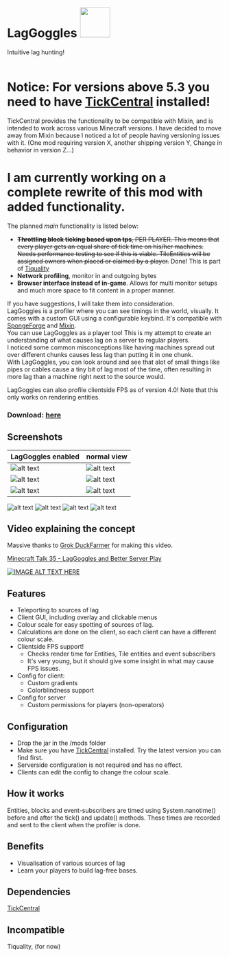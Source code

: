 # LagGoggles <img height="70" src="docs/logo.png">
Intuitive lag hunting!<br>
<br>
# Notice: For versions above 5.3 you need to have [TickCentral](https://www.curseforge.com/minecraft/mc-mods/tickcentral/) installed!
TickCentral provides the functionality to be compatible with Mixin, and is intended to work across various Minecraft versions. I have decided to move away from Mixin because I noticed a lot of people having versioning issues with it. (One mod requiring version X, another shipping version Y, Change in behavior in version Z...)

# I am currently working on a complete rewrite of this mod with added functionality.
The planned _main_ functionality is listed below:
* ~~**Throttling block ticking based upon tps**, PER PLAYER. This means that every player gets an equal share of tick time on his/her machines. Needs performance testing to see if this is viable. TileEntities will be assigned owners when placed or claimed by a player.~~
Done! This is part of [Tiquality](https://www.curseforge.com/minecraft/mc-mods/tiquality)
* **Network profiling**, monitor in and outgoing bytes
* **Browser interface instead of in-game**. Allows for multi monitor setups and much more space to fit content in a proper manner.

If you have suggestions, I will take them into consideration.
<br>
LagGoggles is a profiler where you can see timings in the world, visually. It comes with a custom GUI using a configurable keybind. It's compatible with [SpongeForge](https://github.com/SpongePowered/SpongeForge) and [Mixin](https://github.com/SpongePowered/Mixin).<br>
You can use LagGoggles as a player too! This is my attempt to create an understanding of what causes lag on a server to regular players.<br>
I noticed some common misconceptions like having machines spread out over different chunks causes less lag than putting it in one chunk.<br>
With LagGoggles, you can look around and see that alot of small things like pipes or cables cause a tiny bit of lag most of the time, often resulting in more lag than a machine right next to the source would.

LagGoggles can also profile clientside FPS as of version 4.0! Note that this only works on rendering entities.

### Download: [here](https://minecraft.curseforge.com/projects/laggoggles/files)

## Screenshots

| LagGoggles enabled | normal view |
| --- | --- |
| ![alt text](docs/2-enabled.png "With laggoggles") | ![alt text](docs/2-disabled.png "Without laggoggles") |
| ![alt text](docs/1-enabled.png "With laggoggles") | ![alt text](docs/1-disabled.png "Without laggoggles") |
| ![alt text](docs/3-enabled.png "With laggoggles") | ![alt text](docs/3-disabled.png "Without laggoggles") |

![alt text](docs/menu.png "LagGoggles menu")
![alt text](docs/menu-5sec.png "LagGoggles menu")
![alt text](docs/sheep.png "Entity view")
![alt text](docs/timingsmenu.png "Analyzer")

## Video explaining the concept
Massive thanks to [Grok DuckFarmer](https://www.youtube.com/channel/UCoKMLbTK35pzF8Lv_oj3KlA) for making this video.


[Minecraft Talk 35 - LagGoggles and Better Server Play](https://youtu.be/2ALrIvw1S4I)

[![IMAGE ALT TEXT HERE](http://img.youtube.com/vi/2ALrIvw1S4I/0.jpg)](http://www.youtube.com/watch?v=2ALrIvw1S4I)

## Features
* Teleporting to sources of lag
* Client GUI, including overlay and clickable menus
* Colour scale for easy spotting of sources of lag.
* Calculations are done on the client, so each client can have a different colour scale.
* Clientside FPS support!
   * Checks render time for Entities, Tile entities and event subscribers
   * It's very young, but it should give some insight in what may cause FPS issues.
* Config for client:
    * Custom gradients
    * Colorblindness support
* Config for server
    * Custom permissions for players (non-operators)

## Configuration
* Drop the jar in the /mods folder
* Make sure you have [TickCentral](https://www.curseforge.com/minecraft/mc-mods/tickcentral/) installed. Try the latest version you can find first.
* Serverside configuration is not required and has no effect.
* Clients can edit the config to change the colour scale.

## How it works
Entities, blocks and event-subscribers are timed using System.nanotime() before and after the tick() and update() methods. These times are recorded and sent to the client when the profiler is done.

## Benefits
* Visualisation of various sources of lag
* Learn your players to build lag-free bases.

## Dependencies
[TickCentral](https://www.curseforge.com/minecraft/mc-mods/tickcentral/)

## Incompatible
Tiquality, (for now)